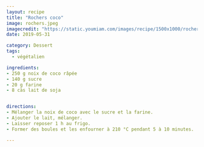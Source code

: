 ```yaml
---
layout: recipe
title: "Rochers coco"
image: rochers.jpeg
imagecredit: "https://static.youmiam.com/images/recipe/1500x1000/rochers-coco-2-3248?placeholder=web_recipe&sig=7fb2c2e5141395be885eff2e805ff84a81f19949&v1"
date: 2019-05-31

category: Dessert
tags:
  - végétalien

ingredients:
- 250 g noix de coco râpée
- 140 g sucre
- 20 g farine
- 8 càs lait de soja


directions:
- Mélanger la noix de coco avec le sucre et la farine.
- Ajouter le lait, mélanger.
- Laisser reposer 1 h au frigo.
- Former des boules et les enfourner à 210 °C pendant 5 à 10 minutes.

---
```

